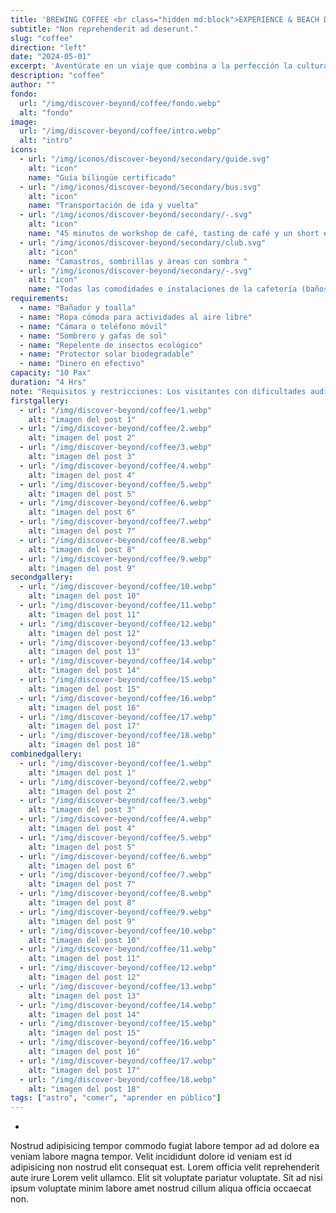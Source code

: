 ```yaml
---
title: 'BREWING COFFEE <br class="hidden md:block">EXPERIENCE & BEACH DAY'
subtitle: "Non reprehenderit ad deserunt."
slug: "coffee"
direction: "left"
date: "2024-05-01"
excerpt: 'Aventúrate en un viaje que combina a la perfección la cultura del café en uno de los principales países productores de café del mundo y el encanto caribeño de la isla de Roatán. Explora el viaje del café, desde sus orígenes y variedades únicas hasta el tostado, la molienda y una experiencia práctica de elaboración. Prepara la taza perfecta, utilizando granos de productores locales y guiado por un barista experto. Termina el día con una relajante escapada a la playa, camastros, sombrillas y unas impresionantes vistas tropicales de la emblemática playa de West Bay.'
description: "coffee"
author: ""
fondo:
  url: "/img/discover-beyond/coffee/fondo.webp"
  alt: "fondo"
image:
  url: "/img/discover-beyond/coffee/intro.webp"
  alt: "intro"
icons:
  - url: "/img/iconos/discover-beyond/secondary/guide.svg"
    alt: "icon"
    name: "Guía bilingüe certificado"
  - url: "/img/iconos/discover-beyond/secondary/bus.svg"
    alt: "icon"
    name: "Transportación de ida y vuelta"
  - url: "/img/iconos/discover-beyond/secondary/-.svg"
    alt: "icon"
    name: "45 minutos de workshop de café, tasting de café y un short espresso"
  - url: "/img/iconos/discover-beyond/secondary/club.svg"
    alt: "icon"
    name: "Camastros, sombrillas y áreas con sombra "
  - url: "/img/iconos/discover-beyond/secondary/-.svg"
    alt: "icon"
    name: "Todas las comodidades e instalaciones de la cafetería (baños, vestidores)"
requirements:
  - name: "Bañador y toalla"
  - name: "Ropa cómoda para actividades al aire libre"
  - name: "Cámara o teléfono móvil"
  - name: "Sombrero y gafas de sol"
  - name: "Repelente de insectos ecológico"
  - name: "Protector solar biodegradable"
  - name: "Dinero en efectivo"
capacity: "10 Pax"
duration: "4 Hrs"
note: "Requisitos y restricciones: Los visitantes con dificultades auditivas, discapacidad auditiva o ceguera deben ir acompañados de un asistente, amigo o familiar. La edad mínima para participar es de 13 años y la máxima es de 70 años. Este tour no es recomendable para huéspedes con afecciones cardiovasculares, problemas cardíacos, presión arterial baja o alta, convulsiones, ni para mujeres embarazadas o en período de lactancia. Además, las personas con problemas hepáticos o renales deben evitar el consumo de cafeína, ya que puede suponer un riesgo para la salud. Esta excursión es adecuada para visitantes que puedan caminar de forma independiente sin limitaciones. Los visitantes que utilicen andador, bastón, silla de ruedas manual plegable o ligera, scooter o silla de ruedas eléctrica no podrán participar."
firstgallery:
  - url: "/img/discover-beyond/coffee/1.webp"
    alt: "imagen del post 1"
  - url: "/img/discover-beyond/coffee/2.webp"
    alt: "imagen del post 2"
  - url: "/img/discover-beyond/coffee/3.webp"
    alt: "imagen del post 3"
  - url: "/img/discover-beyond/coffee/4.webp"
    alt: "imagen del post 4"
  - url: "/img/discover-beyond/coffee/5.webp"
    alt: "imagen del post 5"
  - url: "/img/discover-beyond/coffee/6.webp"
    alt: "imagen del post 6"
  - url: "/img/discover-beyond/coffee/7.webp"
    alt: "imagen del post 7"
  - url: "/img/discover-beyond/coffee/8.webp"
    alt: "imagen del post 8"
  - url: "/img/discover-beyond/coffee/9.webp"
    alt: "imagen del post 9"
secondgallery:
  - url: "/img/discover-beyond/coffee/10.webp"
    alt: "imagen del post 10"
  - url: "/img/discover-beyond/coffee/11.webp"
    alt: "imagen del post 11"
  - url: "/img/discover-beyond/coffee/12.webp"
    alt: "imagen del post 12"
  - url: "/img/discover-beyond/coffee/13.webp"
    alt: "imagen del post 13"
  - url: "/img/discover-beyond/coffee/14.webp"
    alt: "imagen del post 14"
  - url: "/img/discover-beyond/coffee/15.webp"
    alt: "imagen del post 15"
  - url: "/img/discover-beyond/coffee/16.webp"
    alt: "imagen del post 16"
  - url: "/img/discover-beyond/coffee/17.webp"
    alt: "imagen del post 17"
  - url: "/img/discover-beyond/coffee/18.webp"
    alt: "imagen del post 18"
combinedgallery:
  - url: "/img/discover-beyond/coffee/1.webp"
    alt: "imagen del post 1"
  - url: "/img/discover-beyond/coffee/2.webp"
    alt: "imagen del post 2"
  - url: "/img/discover-beyond/coffee/3.webp"
    alt: "imagen del post 3"
  - url: "/img/discover-beyond/coffee/4.webp"
    alt: "imagen del post 4"
  - url: "/img/discover-beyond/coffee/5.webp"
    alt: "imagen del post 5"
  - url: "/img/discover-beyond/coffee/6.webp"
    alt: "imagen del post 6"
  - url: "/img/discover-beyond/coffee/7.webp"
    alt: "imagen del post 7"
  - url: "/img/discover-beyond/coffee/8.webp"
    alt: "imagen del post 8"
  - url: "/img/discover-beyond/coffee/9.webp"
    alt: "imagen del post 9"
  - url: "/img/discover-beyond/coffee/10.webp"
    alt: "imagen del post 10"
  - url: "/img/discover-beyond/coffee/11.webp"
    alt: "imagen del post 11"
  - url: "/img/discover-beyond/coffee/12.webp"
    alt: "imagen del post 12"
  - url: "/img/discover-beyond/coffee/13.webp"
    alt: "imagen del post 13"
  - url: "/img/discover-beyond/coffee/14.webp"
    alt: "imagen del post 14"
  - url: "/img/discover-beyond/coffee/15.webp"
    alt: "imagen del post 15"
  - url: "/img/discover-beyond/coffee/16.webp"
    alt: "imagen del post 16"
  - url: "/img/discover-beyond/coffee/17.webp"
    alt: "imagen del post 17"
  - url: "/img/discover-beyond/coffee/18.webp"
    alt: "imagen del post 18"
tags: ["astro", "comer", "aprender en público"]
---
```

-

Nostrud adipisicing tempor commodo fugiat labore tempor ad ad dolore ea veniam labore magna tempor. Velit incididunt dolore id veniam est id adipisicing non nostrud elit consequat est. Lorem officia velit reprehenderit aute irure Lorem velit ullamco. Elit sit voluptate pariatur voluptate. Sit ad nisi ipsum voluptate minim labore amet nostrud cillum aliqua officia occaecat non.
